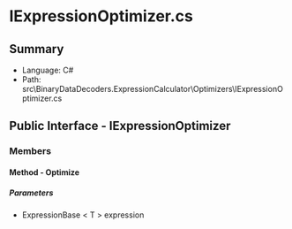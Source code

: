 ﻿# IExpressionOptimizer.cs

## Summary

* Language: C#
* Path: src\BinaryDataDecoders.ExpressionCalculator\Optimizers\IExpressionOptimizer.cs

## Public Interface - IExpressionOptimizer

### Members

#### Method - Optimize

#####  Parameters

 - ExpressionBase < T > expression 

